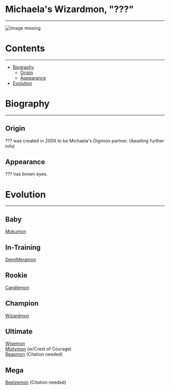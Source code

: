 # Michaela's Wizardmon, "???"
-----
![Image missing]({{site.baseurl}}/wiki/resources/Wizardmon.png)

# Contents
-----

- [Biography](#biography)
  - [Origin](#origin)
  - [Appearance](#appearance)
- [Evolution](#evolution)

# Biography
-----

## Origin
??? was created in 200X to be Michaela's Digimon partner. (Awaiting further info)

## Appearance
??? has brown eyes.

# Evolution
-----

## Baby  
[Mokumon](http://www.wikimon.net/Mokumon)  

## In-Training  
[DemiMeramon](http://www.wikimon.net/DemiMeramon)  

## Rookie
[Candlemon](http://www.wikimon.net/Candlemon)  

## Champion
[Wizardmon](http://www.wikimon.net/Wizardmon)  

## Ultimate
[Wisemon](http://www.wikimon.net/Wisemon)  
[Mistymon](http://www.wikimon.net/Mistymon) (w/Crest of Courage)  
[Reapmon](http://www.wikimon.net/Baalmon) (Citation needed)

## Mega
[Beelzemon](http://www.wikimon.net/Beelzebumon_(2010_Anime_Version)) (Citation needed)
